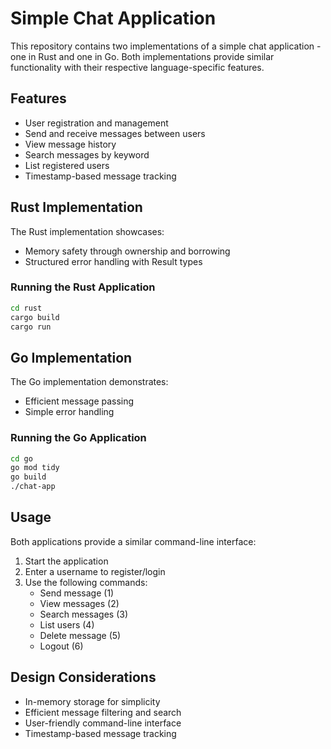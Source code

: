 # Simple Chat Application

This repository contains two implementations of a simple chat application - one in Rust and one in Go. Both implementations provide similar functionality with their respective language-specific features.

## Features

- User registration and management
- Send and receive messages between users
- View message history
- Search messages by keyword
- List registered users
- Timestamp-based message tracking

## Rust Implementation

The Rust implementation showcases:
- Memory safety through ownership and borrowing
- Structured error handling with Result types

### Running the Rust Application

```bash
cd rust
cargo build
cargo run
```

## Go Implementation

The Go implementation demonstrates:
- Efficient message passing
- Simple error handling

### Running the Go Application

```bash
cd go
go mod tidy
go build
./chat-app
```

## Usage

Both applications provide a similar command-line interface:

1. Start the application
2. Enter a username to register/login
3. Use the following commands:
   - Send message (1)
   - View messages (2)
   - Search messages (3)
   - List users (4)
   - Delete message (5)
   - Logout (6)

## Design Considerations

- In-memory storage for simplicity
- Efficient message filtering and search
- User-friendly command-line interface
- Timestamp-based message tracking
